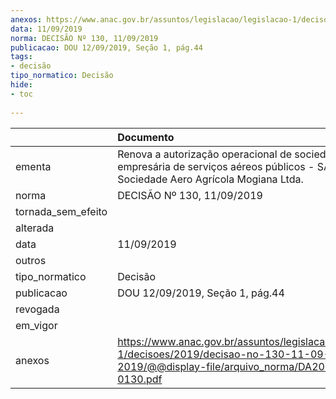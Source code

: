 ```yaml
---
anexos: https://www.anac.gov.br/assuntos/legislacao/legislacao-1/decisoes/2019/decisao-no-130-11-09-2019/@@display-file/arquivo_norma/DA2019-0130.pdf
data: 11/09/2019
norma: DECISÃO Nº 130, 11/09/2019
publicacao: DOU 12/09/2019, Seção 1, pág.44
tags:
- decisão
tipo_normatico: Decisão
hide: 
- toc 
 
---
```


|                    | Documento                                                                                                                                     |
|:-------------------|:----------------------------------------------------------------------------------------------------------------------------------------------|
| ementa             | Renova a autorização operacional de sociedade empresária de serviços aéreos públicos - SAM - Sociedade Aero Agrícola Mogiana Ltda.            |
| norma              | DECISÃO Nº 130, 11/09/2019                                                                                                                    |
| tornada_sem_efeito |                                                                                                                                               |
| alterada           |                                                                                                                                               |
| data               | 11/09/2019                                                                                                                                    |
| outros             |                                                                                                                                               |
| tipo_normatico     | Decisão                                                                                                                                       |
| publicacao         | DOU 12/09/2019, Seção 1, pág.44                                                                                                               |
| revogada           |                                                                                                                                               |
| em_vigor           |                                                                                                                                               |
| anexos             | https://www.anac.gov.br/assuntos/legislacao/legislacao-1/decisoes/2019/decisao-no-130-11-09-2019/@@display-file/arquivo_norma/DA2019-0130.pdf |